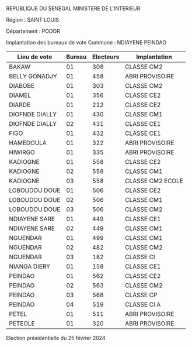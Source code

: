 REPUBLIQUE DU SENEGAL MINISTERE DE L'INTERIEUR

Région : SAINT LOUIS

Département : PODOR

Implantation des bureaux de vote Commune : NDIAYENE PEINDAO

| Lieu de vote | Bureau | Electeurs | Implantation |
| - | - | - | - |
| BAKAW | 01 | 308 | CLASSE CM2 |
| BELLY GONADJY | 01 | 458 | ABRI PROVISOIRE |
| DIABOBE | 01 | 303 | CLASSE CM2 |
| DIAMEL | 01 | 356 | CLASSE CE2 |
| DIARDE | 01 | 212 | CLASSE CE2 |
| DIOFNDE DIALLY | 01 | 430 | CLASSE CM1 |
| DIOFNDE DIALLY | 02 | 431 | CLASSE CE1 |
| FIGO | 01 | 432 | CLASSE CE1 |
| HAMEDOULA | 01 | 322 | ABRI PROVISOIRE |
| HIWIRGO | 01 | 335 | ABRI PROVISOIRE |
| KADIOGNE | 01 | 558 | CLASSE CE2 |
| KADIOGNE | 02 | 558 | CLASSE CM1 |
| KADIOGNE | 03 | 558 | CLASSE CM2 ECOLE |
| LOBOUDOU DOUE | 01 | 506 | CLASSE CE2 |
| LOBOUDOU DOUE | 02 | 506 | CLASSE CM1 |
| LOBOUDOU DOUE | 03 | 506 | CLASSE CM2 |
| NDIAYENE SARE | 01 | 449 | CLASSE CE1 |
| NDIAYENE SARE | 02 | 449 | CLASSE CM1 |
| NGUENDAR | 01 | 499 | CLASSE CM1 |
| NGUENDAR | 02 | 482 | CLASSE CM2 |
| NGUENDAR | 03 | 182 | CLASSE CI |
| NIANGA DIERY | 01 | 158 | CLASSE CE1 |
| PEINDAO | 01 | 562 | CLASSE CE2 |
| PEINDAO | 02 | 563 | CLASSE CM2 |
| PEINDAO | 03 | 568 | CLASSE CP |
| PEINDAO | 04 | 519 | CLASSE CI A |
| PETEL | 01 | 511 | ABRI PROVISOIRE |
| PETEOLE | 01 | 320 | ABRI PROVISOIRE |

<!-- PageNumber="26/32" -->

Election présidentielle du 25 février 2024
